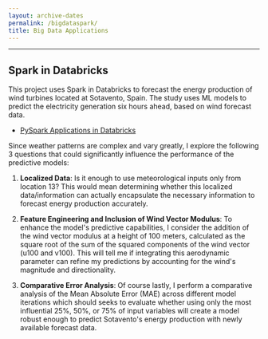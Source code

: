 ```yaml
---
layout: archive-dates
permalink: /bigdataspark/
title: Big Data Applications
---
```


-------------

## Spark in Databricks

This project uses Spark in Databricks to forecast the energy production of wind turbines located at Sotavento, Spain. The study uses ML models to predict the electricity generation six hours ahead, based on wind forecast data.

- [PySpark Applications in Databricks](/Notebooks/energy-prediction-pyspark.ipynb)

Since weather patterns are complex and vary greatly, I explore the following 3 questions that could significantly influence the performance of the predictive models:

1. **Localized Data**: Is it enough to use meteorological inputs only from location 13? This would mean determining whether this localized data/information can actually encapsulate the necessary information to forecast energy production accurately.

2. **Feature Engineering and Inclusion of Wind Vector Modulus**: To enhance the model's predictive capabilities, I consider the addition of the wind vector modulus at a height of 100 meters, calculated as the square root of the sum of the squared components of the wind vector (u100 and v100). This will tell me if integrating this aerodynamic parameter can refine my predictions by accounting for the wind's magnitude and directionality.

3. **Comparative Error Analysis**: Of course lastly, I perform a comparative analysis of the Mean Absolute Error (MAE) across different model iterations which should seeks to evaluate whether using only the most influential 25%, 50%, or 75% of input variables will create a model robust enough to predict Sotavento's energy production with newly available forecast data.

